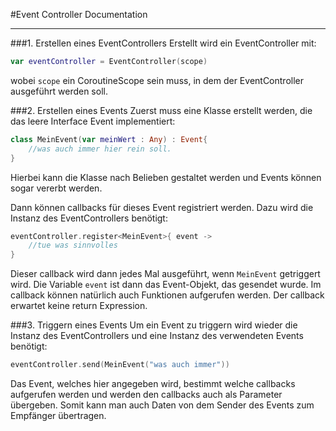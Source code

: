 #Event Controller Documentation
___
###1. Erstellen eines EventControllers
Erstellt wird ein EventController mit:
```kotlin
var eventController = EventController(scope)
```
wobei `scope` ein CoroutineScope sein muss, in dem der EventController ausgeführt werden soll.

###2. Erstellen eines Events
Zuerst muss eine Klasse erstellt werden, die das leere Interface Event implementiert:
```kotlin
class MeinEvent(var meinWert : Any) : Event{
    //was auch immer hier rein soll.
}
```
Hierbei kann die Klasse nach Belieben gestaltet werden und Events können sogar vererbt werden.

Dann können callbacks für dieses Event registriert werden. Dazu wird die Instanz des EventControllers 
benötigt:
```kotlin
eventController.register<MeinEvent>{ event ->
    //tue was sinnvolles
}
```
Dieser callback wird dann jedes Mal ausgeführt, wenn `MeinEvent` getriggert wird.
Die Variable `event` ist dann das Event-Objekt, das gesendet wurde.
Im callback können natürlich auch Funktionen aufgerufen werden.
Der callback erwartet keine return Expression.

###3. Triggern eines Events
Um ein Event zu triggern wird wieder die Instanz des EventControllers und eine Instanz des verwendeten Events benötigt:
```kotlin
eventController.send(MeinEvent("was auch immer"))
```
Das Event, welches hier angegeben wird, bestimmt welche callbacks aufgerufen werden und werden den callbacks 
auch als Parameter übergeben. Somit kann man auch Daten von dem Sender des Events zum Empfänger übertragen.